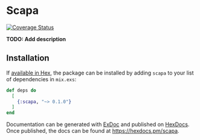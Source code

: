 # Scapa

[![Coverage Status](https://coveralls.io/repos/github/brunvez/scapa/badge.svg)](https://coveralls.io/github/brunvez/scapa)

**TODO: Add description**

## Installation

If [available in Hex](https://hex.pm/docs/publish), the package can be installed
by adding `scapa` to your list of dependencies in `mix.exs`:

```elixir
def deps do
  [
    {:scapa, "~> 0.1.0"}
  ]
end
```

Documentation can be generated with [ExDoc](https://github.com/elixir-lang/ex_doc)
and published on [HexDocs](https://hexdocs.pm). Once published, the docs can
be found at <https://hexdocs.pm/scapa>.

